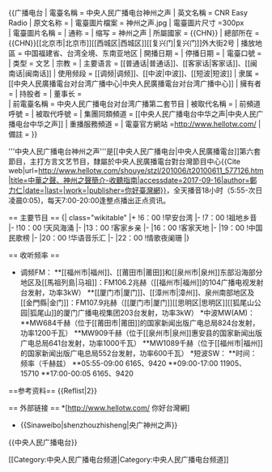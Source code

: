 {{广播电台
| 電臺名稱 = 中央人民广播电台神州之声
| 英文名稱 = CNR Easy Radio
| 原文名称 = 
| 電臺圖片檔案 = 神州之声.jpg
| 電臺圖片尺寸 =300px  
| 電臺圖片名稱 =
| 通称 = 
| 缩写 =  神州之声
| 所屬國家 = {{CHN}}
| 總部所在 = {{CHN}}[[北京市|北京市]][[西城区|西城区]][[复兴门|复兴门]]外大街2号
| 播放地區 = 中国福建省、台湾全境、东南亚地区
| 開播日期 = 
| 停播日期 = 
| 電臺口號 = 
| 类型 = 文艺
| 宗教 = 
| 主要语言 = [[普通话|普通话]]、[[客家话|客家话]]、[[闽南话|闽南话]]
| 使用频段 = [[调频|调频]]、[[中波|中波]]、[[短波|短波]]
| 隶属 = [[中央人民廣播電台对台湾广播中心|中央人民廣播電台对台湾广播中心]]
| 擁有者 =
| 持股者 =
| 董事长 =  
| 前電臺名稱 = 中央人民广播电台对台湾广播第二套节目
| 被取代名稱 = 
| 前頻道呼號 = 
| 被取代呼號 = 
| 集團同類頻道 = [[中央人民广播电台中华之声|中央人民广播电台中华之声]]
| 重播服務頻道 = 
| 電臺官方網站 =http://www.hellotw.com/
| 備註 =
}}

'''中央人民广播电台神州之声'''是[[中央人民广播电台|中央人民廣播電台]]第六套節目，主打方言文艺节目，隸屬於中央人民廣播電台對台灣節目中心<ref>{{Cite web|url=http://www.hellotw.com/shouye/stzl/201006/t20100611_577126.htm|title=中華之聲、神州之聲簡介-收聽指南|accessdate=2017-09-16|author=鄭力仁|date=|last=|work=|publisher=你好臺灣網}}</ref>，全天播音18小时（5:55-次日凌晨0:05)，每天7:00-20:00逢整点播出正点资讯。

== 主要节目 ==
{| class="wikitable"
|+
!6：00
!早安台湾
|-
!7：00
!祖地乡音
|-
!10：00
!天风海涌
|-
|13：00
!客家乡亲
|-
|16：00
!客家天地
|-
|19：00
!中国民歌榜
|-
|20：00
!华语音乐汇
|-
|22：00
!情歌夜阑珊
|}

== 收听频率 ==
* 调频FM：
**[[福州市|福州]]、[[莆田市|莆田]]和[[泉州市|泉州]]东部沿海部分地区及[[馬祖列島|马祖]]：FM106.2兆赫（[[福州市|福州]]的104广播电视发射台发射，功率3kW）
**[[厦门市|厦门]]、[[漳州市|漳州]]、泉州南部地区及[[金門縣|金门]]：FM107.9兆赫（[[厦门市|厦门]][[思明区|思明区]][[狐尾山公园|狐尾山]]的厦门广播电视集团203台发射，功率3kW）
*中波MW(AM)：
**MW684千赫（位于[[莆田市|莆田]]的国家新闻出版广电总局824台发射，功率1200千瓦）
**MW909千赫（位于[[泉州市|泉州]]惠安县的国家新闻出版广电总局641台发射，功率1000千瓦）
**MW1089千赫（位于[[福州市|福州]]的国家新闻出版广电总局552台发射，功率600千瓦）
*短波SW：
**时间：频率（千赫兹）
**05:55-09:00 6165、9420
**09:00-17:00 11905、15710
**17:00-00:05 6165、9420

==参考资料==
{{Reflist|2}}

== 外部链接 ==
*[http://www.hellotw.com/ 你好台灣網]
* {{Sinaweibo|shenzhouzhisheng|央广神州之声}}

{{中央人民广播电台}}

[[Category:中央人民广播电台频道|Category:中央人民广播电台频道]]